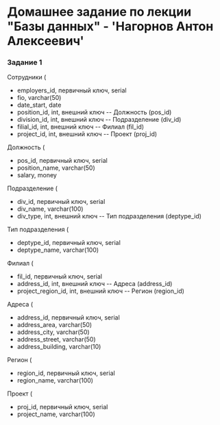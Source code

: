 # Домашнее задание по лекции "Базы данных" - 'Нагорнов Антон Алексеевич'

### Задание 1

Сотрудники (  
- employers_id, первичный ключ, serial  
- fio, varchar(50)  
- date_start, date  
- position_id, int, внешний ключ -- Должность (pos_id)  
- division_id, int, внешний ключ -- Подразделение (div_id)  
- filial_id, int, внешний ключ -- Филиал (fil_id)  
- project_id, int, внешний ключ -- Проект (proj_id)  

Должность (  
- pos_id, первичный ключ, serial  
- position_name, varchar(50)  
- salary, money  

Подразделение (  
- div_id, первичный ключ, serial  
- div_name, varchar(100)  
- div_type, int, внешний ключ -- Тип подразделения (deptype_id)  

Тип подразделения (  
- deptype_id, первичный ключ, serial  
- deptype_name, varchar(100)  

Филиал (  
- fil_id, первичный ключ, serial  
- address_id, int, внешний ключ -- Адреса (address_id)  
- project_region_id, int, внешний ключ -- Регион (region_id)  

Адреса (  
- address_id, первичный ключ, serial  
- address_area, varchar(50)  
- address_city, varchar(50)  
- address_street, varchar(50)  
- address_building, varchar(10)  

Регион (  
- region_id, первичный ключ, serial  
- region_name, varchar(100)  

Проект (  
- proj_id, первичный ключ, serial  
- project_name, varchar(100)  
